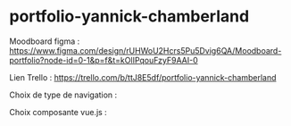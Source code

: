 # portfolio-yannick-chamberland

Moodboard figma : https://www.figma.com/design/rUHWoU2Hcrs5Pu5Dvig6QA/Moodboard-portfolio?node-id=0-1&p=f&t=kOlIPqouFzyF9AAI-0

Lien Trello : https://trello.com/b/ttJ8E5df/portfolio-yannick-chamberland

Choix de type de navigation :

Choix composante vue.js : 
